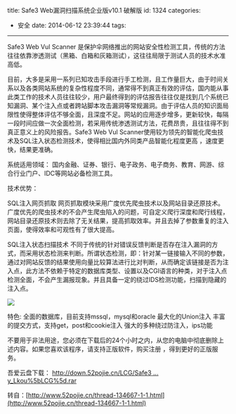 title: Safe3 Web漏洞扫描系统企业版v10.1 破解版
id: 1324
categories:
  - 安全
date: 2014-06-12 23:39:44
tags:
---

Safe3 Web Vul Scanner 是保护伞网络推出的网站安全性检测工具，传统的方法往往依靠渗透测试（黑箱、白箱和灰箱测试），这往往局限于测试人员的技术水准高低。
<!--more-->
目前，大多是采用一系列已知攻击手段进行手工检测，且工作量巨大，由于时间关系以及各类网站系统的复杂性程度不同，通常得不到真正有效的评估，国内能从事此类工作的技术人员往往较少，用户最终得到的评估报告往往仅是找到几个系统已知漏洞、某个注入点或者跨站脚本攻击漏洞等常规漏洞。由于评估人员的知识面局限性使得整体评估不够全面，且深度不足。网站的应用逐步增多，更新较快，每隔一段时间应做一次全面检测，若采用传统渗透测试方法，花费昂贵，且往往得不到真正意义上的风险报告。Safe3 Web Vul Scanner使用较为领先的智能化爬虫技术及SQL注入状态检测技术，使得相比国内外同类产品智能化程度更高
，速度更快，结果更准确。

系统适用领域：
国内金融、证券、银行、电子政务、电子商务、教育、网游、综合行业门户、IDC等网站必备检测工具。

技术优势：

SQL注入网页抓取
网页抓取模块采用广度优先爬虫技术以及网站目录还原技术。广度优先的爬虫技术的不会产生爬虫陷入的问题，可自定义爬行深度和爬行线程，网站目录还原技术则去除了无关结果，提高抓取效率。并且去掉了参数重复的注入页面，使得效率和可观性有了很大提高。

SQL注入状态扫描技术
不同于传统的针对错误反馈判断是否存在注入漏洞的方式，而采用状态检测来判断。所谓状态检测，即：针对某一链接输入不同的参数，通过对网站反馈的结果使用向量比较算法进行比对判断，从而确定该链接是否为注入点，此方法不依赖于特定的数据库类型、设置以及CGI语言的种类，对于注入点检测全面，不会产生漏报现象。并且具备一定的绕过IDS检测功能，扫描到隐藏的注入点。

![](http://ww3.sinaimg.cn/mw690/841aea59gw1ehbrceod8kj20l70h2n21.jpg)

特色:
全面的数据库，目前支持mssql，mysql和oracle
最大化的Union注入
丰富的提交方式，支持get，post和cookie注入
强大的多种绕过防注入，ips功能

不要用于非法用途，您必须在下载后的24个小时之内，从您的电脑中彻底删除上述内容。如果您喜欢该程序，请支持正版软件，购买注册 ，得到更好的正版服务。

吾爱云盘下载：
[http://down.52pojie.cn/LCG/Safe3 ... y_Lkou%5bLCG%5d.rar](http://down.52pojie.cn/LCG/Safe3WVS_10.1_Crack_By_Lkou%5bLCG%5d.rar)

转自：[http://www.52pojie.cn/thread-134667-1-1.html](http://www.52pojie.cn/thread-134667-1-1.html)